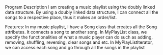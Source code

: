 Program Description
I am creating a music playlist using the
doubly linked data structure. By using a doubly linked data structure, I can
connect all the songs to a respective place, thus it makes an order/list. 

Features: In my music playlist, I have a Song class that creates all the
Song attributes. It connects a song to another song. In MyPlayList class, we
specify the functionalities of what a music player can do such as adding,
removing, shuffling, reversing, clear songs and etc. In MyPlayListIterator, we
can access each song and go through all the songs in the playlist
